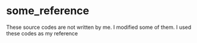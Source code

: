 # some_reference
These source codes are not written by me. I modified some of them. I used these codes as my reference
